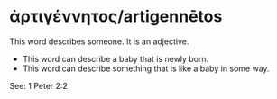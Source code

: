 # ἀρτιγέννητος/artigennētos
This word describes someone. It is an adjective.

* This word can describe a baby that is newly born. 
* This word can describe something that is like a baby in some way. 

See: 1 Peter 2:2

